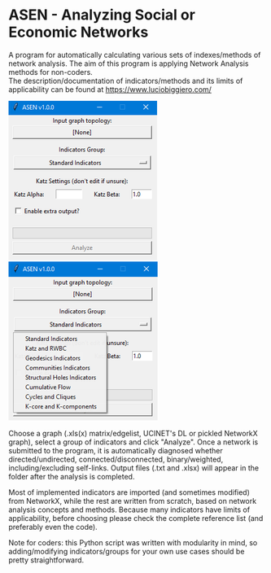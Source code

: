 # ASEN - Analyzing Social or Economic Networks
A program for automatically calculating various sets of indexes/methods of network analysis. The aim of this program is applying Network Analysis methods for non-coders.  
The description/documentation of indicators/methods and its limits of applicability can be found at https://www.luciobiggiero.com/

![screenshot1](https://github.com/mbiggiero/ASEN/blob/main/screenshot1.png?raw=true) ![screenshot2](https://github.com/mbiggiero/ASEN/blob/main/screenshot2.png?raw=true) 


Choose a graph (.xls(x) matrix/edgelist, UCINET's DL or pickled NetworkX graph), select a group of indicators and click "Analyze". 
Once a network is submitted to the program, it is automatically diagnosed whether directed/undirected, connected/disconnected, binary/weighted, including/excluding self-links.
Output files (.txt and .xlsx) will appear in the folder after the analysis is completed.

Most of implemented indicators are imported (and sometimes modified) from NetworkX, while the rest are written from scratch, based on network analysis concepts and methods. Because many indicators have limits of applicability, before choosing please check the complete reference list (and preferably even the code).  

Note for coders: this Python script was written with modularity in mind, so adding/modifying indicators/groups for your own use cases should be pretty straightforward.
